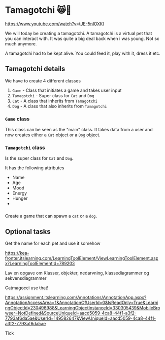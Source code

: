 # Tamagotchi 😸🐶

https://www.youtube.com/watch?v=tJE-5nIOXKI

We will today be creating a tamagotchi. A tamagotchi is a virtual pet that you can interact with. It was quite a big deal back when i was young. Not so much anymore. 

A tamagotchi had to be kept alive. You could feed it, play with it, dress it etc. 



## Tamagotchi details

We have to create 4 different classes

1. `Game` - Class that initiates a game and takes user input
2. `Tamagotchi` - Super class for  `Cat` and `Dog`
3. `Cat` - A class that inherits from `Tamagotchi`
4. `Dog` - A class that also inherits from `Tamagotchi`



### `Game` class

This class can be seen as the "main" class. It takes data from a user and now creates either a `Cat` object or a `Dog` object. 



### `Tamagotchi` class

Is the super class for `Cat` and `Dog`. 

It has the following attributes

- Name
- Age
- Mood
- Energy
- Hunger
- 



### 



Create a game that can spawn a `cat` or a `dog`. 





## Optional tasks

Get the name for each pet and use it somehow



https://kea-fronter.itslearning.com/LearningToolElement/ViewLearningToolElement.aspx?LearningToolElementId=789203



Lav en opgave om Klasser, objekter, nedarvning, klassediagrammer og sekvensdiagrammer

Catmagocci use that!

https://assignment.itslearning.com/Annotations/AnnotationApp.aspx?AnnotationAccessArea=1&AnnotationOfUserId=0&IsReadOnly=True&LearningObjectId=230496988&LearningObjectInstanceId=330305439&MobileBrowser=NotDefined&SourceUniqueId=aacd5059-4ca8-44f1-a3f2-7793af6da5ae&UserId=149582647&ViewUniqueId=aacd5059-4ca8-44f1-a3f2-7793af6da5ae

Tick

